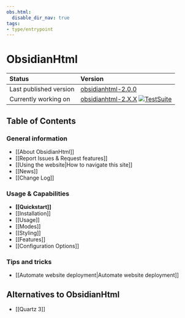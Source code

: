 ```yaml
---
obs.html:
  disable_dir_nav: true
tags:
- type/entrypoint
---
```


# ObsidianHtml
| Status | Version|
| :------ | :---| 
| Last published version | [obsidianhtml-2.0.0](https://pypi.org/project/obsidianhtml/) |
| Currently working on | [obsidianhtml-2.X.X](https://github.com/obsidian-html/obsidian-html/issues)  [![TestSuite](https://github.com/obsidian-html/obsidian-html/actions/workflows/test.yml/badge.svg)](https://github.com/obsidian-html/obsidian-html/actions/workflows/test.yml)|

## Table of Contents
### General information
- [[About ObsidianHtml]]
- [[Report Issues & Request features]]
- [[Using the website|How to navigate this site]]
- [[News]]
- [[Change Log]]

### Usage & Capabilities
- **[[Quickstart]]**
- [[Installation]]
- [[Usage]]
- [[Modes]]
- [[Styling]]
- [[Features]]
- [[Configuration Options]]

### Tips and tricks
- [[Automate website deployment|Automate website deployment]] 

## Alternatives to ObsidianHtml
- [[Quartz 3]]
